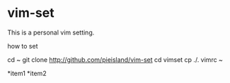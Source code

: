 # vim-set
This is a personal vim setting.

how to set

cd ~
git clone http://github.com/pieisland/vim-set
cd vimset
cp ./. vimrc ~

*item1
*item2

